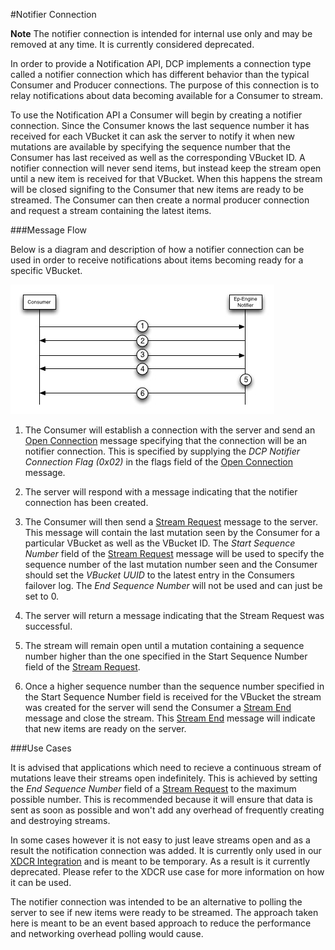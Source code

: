 
#Notifier Connection

**Note** The notifier connection is intended for internal use only and may be removed at any time. It is currently considered deprecated.

In order to provide a Notification API, DCP implements a connection type called a notifier connection which has different behavior than the typical Consumer and Producer connections. The purpose of this connection is to relay notifications about data becoming available for a Consumer to stream.

To use the Notification API a Consumer will begin by creating a notifier connection. Since the Consumer knows the last sequence number it has received for each VBucket it can ask the server to notify it when new mutations are available by specifying the sequence number that the Consumer has last received as well as the corresponding VBucket ID. A notifier connection will never send items, but instead keep the stream open until a new item is received for that VBucket. When this happens the stream will be closed signifing to the Consumer that new items are ready to be streamed. The Consumer can then create a normal producer connection and request a stream containing the latest items.

###Message Flow

Below is a diagram and description of how a notifier connection can be used in order to receive notifications about items becoming ready for a specific VBucket.

![Figure 1](../images/notifier_connection.jpg)

1. The Consumer will establish a connection with the server and send an [Open Connection](commands/open-connection.md) message specifying that the connection will be an notifier connection. This is specified by supplying the *DCP Notifier Connection Flag (0x02)* in the flags field of the [Open Connection](commands/open-connection.md) message.

2. The server will respond with a message indicating that the notifier connection has been created.

3. The Consumer will then send a [Stream Request](commands/stream-request.md) message to the server. This message will contain the last mutation seen by the Consumer for a particular VBucket as well as the VBucket ID. The *Start Sequence Number* field of the [Stream Request](commands/stream-request.md) message will be used to specify the sequence number of the last mutation number seen and the Consumer should set the *VBucket UUID* to the latest entry in the Consumers failover log. The *End Sequence Number* will not be used and can just be set to 0.

4. The server will return a message indicating that the Stream Request was successful.

5. The stream will remain open until a mutation containing a sequence number higher than the one specified in the Start Sequence Number field of the [Stream Request](commands/stream-request.md).

6. Once a higher sequence number than the sequence number specified in the Start Sequence Number field is received for the VBucket the stream was created for the server will send the Consumer a [Stream End](commands/stream-end.md) message and close the stream. This [Stream End](commands/stream-end.md) message will indicate that new items are ready on the server.

###Use Cases

It is advised that applications which need to recieve a continuous stream of mutations leave their streams open indefinitely. This is achieved by setting the *End Sequence Number* field of a [Stream Request](commands/stream-request.md) to the maximum possible number. This is recommended because it will ensure that data is sent as soon as possible and won't add any overhead of frequently creating and destroying streams.

In some cases however it is not easy to just leave streams open and as a result the notification connection was added. It is currently only used in our [XDCR Integration]() and is meant to be temporary. As a result is it currently deprecated. Please refer to the XDCR use case for more information on how it can be used.

The notifier connection was intended to be an alternative to polling the server to see if new items were ready to be streamed. The approach taken here is meant to be an event based approach to reduce the performance and networking overhead polling would cause.
